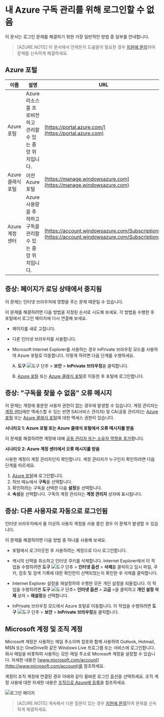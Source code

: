 <properties
	pageTitle="내 Azure 구독 관리를 위해 로그인할 수 없음 | Microsoft Azure"
	description="몇 가지 일반적인 Azure 구독 로그인 문제에 대한 문제 해결 정보를 설명합니다."
	services=""
	documentationCenter=""
	authors="genlin"
	manager="msmbaldwin"
	editor=""
	tags="billing"
	/>

<tags
	ms.service="billing"
	ms.workload="na"
	ms.tgt_pltfrm="na"
	ms.devlang="na"
	ms.topic="article"
	ms.date="09/09/2016"
	ms.author="genli"/>

# 내 Azure 구독 관리를 위해 로그인할 수 없음

이 문서는 로그인 문제를 해결하기 위한 가장 일반적인 방법 중 일부를 안내합니다.

> [AZURE.NOTE] 이 문서에서 언제든지 도움말이 필요한 경우 [지원에 문의](https://portal.azure.com/?#blade/Microsoft_Azure_Support/HelpAndSupportBlade)하여 문제를 신속하게 해결하세요.

## Azure 포털

| 이름 | 설명 | URL |
|---|---|---|
| Azure 포털 |Azure 리소스를 프로비전하고 관리할 수 있는 중앙 위치입니다. | [https://portal.azure.com/](https://portal.azure.com) |
| Azure 클래식 포털 | 이전 Azure 포털 |[https://manage.windowsazure.com](https://manage.windowsazure.com) |
| Azure 계정 센터 | Azure 사용량을 추적하고 구독을 관리할 수 있는 중앙 위치입니다. |[https://account.windowsazure.com/Subscriptions](https://account.windowsazure.com/Subscriptions) ||

## 증상: 페이지가 로딩 상태에서 중지됨

이 문제는 인터넷 브라우저에 영향을 주는 문제 때문일 수 있습니다.

이 문제를 해결하려면 다음 방법을 지정된 순서로 시도해 보세요. 각 방법을 수행한 후 포털에서 로그인 페이지에 다시 연결해 보세요.

-	페이지를 새로 고칩니다.
-	다른 인터넷 브라우저를 사용합니다.
-	Microsoft Internet Explorer를 사용하는 경우 InPrivate 브라우징 모드를 사용하여 Azure 포털로 이동합니다. 이렇게 하려면 다음 단계를 수행하세요.

	A. **도구** ![도구 단추](./media/billing-cannot-login-subscription/Toolsbutton.png) > **보안** > **InPrivate 브라우징**을 클릭합니다.

	B. [Azure 포털](https://portal.azure.com) 또는 [Azure 클래식 포털](https://manage.windowsazure.com)로 이동한 후 포털에 로그인합니다.

## 증상: "구독을 찾을 수 없음" 오류 메시지

이 문제는 계정에 충분한 사용자 권한이 없는 경우에 발생할 수 있습니다. 계정 관리자는 [계정 센터](https://account.windowsazure.com/)에만 액세스할 수 있는 반면 SA(서비스 관리자) 및 CA(공동 관리자)는 [Azure 포털](https://portal.azure.com) 또는 [Azure 클래식 포털](https://manage.windowsazure.com/)에 대한 액세스 권한이 있습니다.

**시나리오 1: Azure 포털 또는 Azure 클래식 포털에서 오류 메시지를 받음**

이 문제를 해결하려면 계정에 대해 [공동 관리자 또는 소유자 역할을 추가](billing-add-change-azure-subscription-administrator.md)합니다.

**시나리오 2: Azure 계정 센터에서 오류 메시지를 받음**

사용한 계정이 계정 관리자인지 확인합니다. 계정 관리자가 누구인지 확인하려면 다음 단계를 따르세요.

1.	[Azure 포털](https://portal.azure.com)에 로그인합니다.
2.	허브 메뉴에서 **구독**을 선택합니다.
3.	확인하려는 구독을 선택한 다음 **설정**을 선택합니다.
4.	**속성**을 선택합니다. 구독의 계정 관리자는 **계정 관리자** 상자에 표시됩니다.

## 증상: 다른 사용자로 자동으로 로그인됨

인터넷 브라우저에서 둘 이상의 사용자 계정을 사용 중인 경우 이 문제가 발생할 수 있습니다.

이 문제를 해결하려면 다음 방법 중 하나를 사용해 보세요.

- 포털에서 로그아웃한 후 사용하려는 계정으로 다시 로그인합니다.
-	캐시의 선택을 취소하고 인터넷 쿠키를 삭제합니다. Internet Explorer에서 이 작업을 수행하려면 **도구** ![도구 단추](./media/billing-cannot-login-subscription/Toolsbutton.png) > **인터넷 옵션** > **삭제**를 클릭하고 임시 파일, 쿠키, 암호 및 검색 기록에 대한 확인란이 선택되었는지 확인한 후 삭제를 클릭합니다.

-	Internet Explorer 설정을 재설정하여 수행한 모든 개인 설정을 되돌립니다. 이 작업을 수행하려면 **도구** ![도구 단추](./media/billing-cannot-login-subscription/Toolsbutton.png)> **인터넷 옵션** > **고급** >을 클릭하고 **개인 설정 삭제** 상자 > **재설정**을 선택합니다.

-	InPrivate 브라우징 모드에서 Azure 포털로 이동합니다. 이 작업을 수행하려면 **도구** ![도구 단추](./media/billing-cannot-login-subscription/Toolsbutton.png) > **보안** > **InPrivate 브라우징**을 클릭합니다.

## Microsoft 계정 및 조직 계정

Microsoft 계정은 사용하는 메일 주소이며 암호와 함께 사용하여 Outlook, Hotmail, MSN 또는 OneDrive와 같은 Windows Live 프로그램 또는 서비스에 로그인합니다. 회사 메일을 비롯하여 사용하는 모든 메일 주소로 Microsoft 계정을 설정할 수 있습니다. 자세한 내용은 [www.microsoft.com/account](http://www.microsoft.com/account)를 참조하세요.

계정이 조직 계정에 연결된 경우 아래와 같이 올바른 로그인 옵션을 선택하세요. 조직 계정 사용에 대한 자세한 내용은 [조직으로 Azure에 등록](./active-directory/sign-up-organization.md)을 참조하세요.

![로그인 페이지](./media/billing-cannot-login-subscription/signin.png)

> [AZURE.NOTE] 계속해서 다른 질문이 있는 경우 [지원에 문의](https://portal.azure.com/?#blade/Microsoft_Azure_Support/HelpAndSupportBlade)하여 문제를 신속하게 해결하세요.

<!---HONumber=AcomDC_0914_2016-->